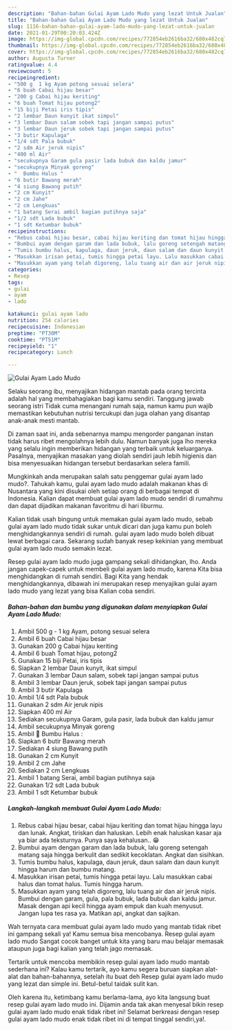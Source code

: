 ```yaml
---
description: "Bahan-bahan Gulai Ayam Lado Mudo yang lezat Untuk Jualan"
title: "Bahan-bahan Gulai Ayam Lado Mudo yang lezat Untuk Jualan"
slug: 1116-bahan-bahan-gulai-ayam-lado-mudo-yang-lezat-untuk-jualan
date: 2021-01-29T00:20:03.424Z
image: https://img-global.cpcdn.com/recipes/772854eb2616ba32/680x482cq70/gulai-ayam-lado-mudo-foto-resep-utama.jpg
thumbnail: https://img-global.cpcdn.com/recipes/772854eb2616ba32/680x482cq70/gulai-ayam-lado-mudo-foto-resep-utama.jpg
cover: https://img-global.cpcdn.com/recipes/772854eb2616ba32/680x482cq70/gulai-ayam-lado-mudo-foto-resep-utama.jpg
author: Augusta Turner
ratingvalue: 4.4
reviewcount: 5
recipeingredient:
- "500 g  1 kg Ayam potong sesuai selera"
- "6 buah Cabai hijau besar"
- "200 g Cabai hijau keriting"
- "6 buah Tomat hijau potong2"
- "15 biji Petai iris tipis"
- "2 lembar Daun kunyit ikat simpul"
- "3 lembar Daun salam sobek tapi jangan sampai putus"
- "3 lembar Daun jeruk sobek tapi jangan sampai putus"
- "3 butir Kapulaga"
- "1/4 sdt Pala bubuk"
- "2 sdm Air jeruk nipis"
- "400 ml Air"
- "secukupnya Garam gula pasir lada bubuk dan kaldu jamur"
- "secukupnya Minyak goreng"
- "  Bumbu Halus "
- "6 butir Bawang merah"
- "4 siung Bawang putih"
- "2 cm Kunyit"
- "2 cm Jahe"
- "2 cm Lengkuas"
- "1 batang Serai ambil bagian putihnya saja"
- "1/2 sdt Lada bubuk"
- "1 sdt Ketumbar bubuk"
recipeinstructions:
- "Rebus cabai hijau besar, cabai hijau keriting dan tomat hijau hingga layu dan lunak. Angkat, tiriskan dan haluskan. Lebih enak haluskan kasar aja ya biar ada teksturnya. Punya saya kehalusan.. 😁"
- "Bumbui ayam dengan garam dan lada bubuk, lalu goreng setengah matang saja hingga berkulit dan sedikit kecoklatan. Angkat dan sisihkan."
- "Tumis bumbu halus, kapulaga, daun jeruk, daun salam dan daun kunyit hingga harum dan bumbu matang."
- "Masukkan irisan petai, tumis hingga petai layu. Lalu masukkan cabai halus dan tomat halus. Tumis hingga harum."
- "Masukkan ayam yang telah digoreng, lalu tuang air dan air jeruk nipis. Bumbui dengan garam, gula, pala bubuk, lada bubuk dan kaldu jamur. Masak dengan api kecil hingga ayam empuk dan kuah menyusut. Jangan lupa tes rasa ya. Matikan api, angkat dan sajikan."
categories:
- Resep
tags:
- gulai
- ayam
- lado

katakunci: gulai ayam lado 
nutrition: 254 calories
recipecuisine: Indonesian
preptime: "PT30M"
cooktime: "PT51M"
recipeyield: "1"
recipecategory: Lunch

---
```



![Gulai Ayam Lado Mudo](https://img-global.cpcdn.com/recipes/772854eb2616ba32/680x482cq70/gulai-ayam-lado-mudo-foto-resep-utama.jpg)

Selaku seorang ibu, menyajikan hidangan mantab pada orang tercinta adalah hal yang membahagiakan bagi kamu sendiri. Tanggung jawab seorang istri Tidak cuma menangani rumah saja, namun kamu pun wajib memastikan kebutuhan nutrisi tercukupi dan juga olahan yang disantap anak-anak mesti mantab.

Di zaman  saat ini, anda sebenarnya mampu mengorder panganan instan tidak harus ribet mengolahnya lebih dulu. Namun banyak juga lho mereka yang selalu ingin memberikan hidangan yang terbaik untuk keluarganya. Pasalnya, menyajikan masakan yang diolah sendiri jauh lebih higienis dan bisa menyesuaikan hidangan tersebut berdasarkan selera famili. 



Mungkinkah anda merupakan salah satu penggemar gulai ayam lado mudo?. Tahukah kamu, gulai ayam lado mudo adalah makanan khas di Nusantara yang kini disukai oleh setiap orang di berbagai tempat di Indonesia. Kalian dapat membuat gulai ayam lado mudo sendiri di rumahmu dan dapat dijadikan makanan favoritmu di hari liburmu.

Kalian tidak usah bingung untuk memakan gulai ayam lado mudo, sebab gulai ayam lado mudo tidak sukar untuk dicari dan juga kamu pun boleh menghidangkannya sendiri di rumah. gulai ayam lado mudo boleh dibuat lewat berbagai cara. Sekarang sudah banyak resep kekinian yang membuat gulai ayam lado mudo semakin lezat.

Resep gulai ayam lado mudo juga gampang sekali dihidangkan, lho. Anda jangan capek-capek untuk membeli gulai ayam lado mudo, karena Kita bisa menghidangkan di rumah sendiri. Bagi Kita yang hendak menghidangkannya, dibawah ini merupakan resep menyajikan gulai ayam lado mudo yang lezat yang bisa Kalian coba sendiri.

<!--inarticleads1-->

##### Bahan-bahan dan bumbu yang digunakan dalam menyiapkan Gulai Ayam Lado Mudo:

1. Ambil 500 g - 1 kg Ayam, potong sesuai selera
1. Ambil 6 buah Cabai hijau besar
1. Gunakan 200 g Cabai hijau keriting
1. Ambil 6 buah Tomat hijau, potong2
1. Gunakan 15 biji Petai, iris tipis
1. Siapkan 2 lembar Daun kunyit, ikat simpul
1. Gunakan 3 lembar Daun salam, sobek tapi jangan sampai putus
1. Ambil 3 lembar Daun jeruk, sobek tapi jangan sampai putus
1. Ambil 3 butir Kapulaga
1. Ambil 1/4 sdt Pala bubuk
1. Gunakan 2 sdm Air jeruk nipis
1. Siapkan 400 ml Air
1. Sediakan secukupnya Garam, gula pasir, lada bubuk dan kaldu jamur
1. Ambil secukupnya Minyak goreng
1. Ambil  🧄 Bumbu Halus :
1. Siapkan 6 butir Bawang merah
1. Sediakan 4 siung Bawang putih
1. Gunakan 2 cm Kunyit
1. Ambil 2 cm Jahe
1. Sediakan 2 cm Lengkuas
1. Ambil 1 batang Serai, ambil bagian putihnya saja
1. Gunakan 1/2 sdt Lada bubuk
1. Ambil 1 sdt Ketumbar bubuk




<!--inarticleads2-->

##### Langkah-langkah membuat Gulai Ayam Lado Mudo:

1. Rebus cabai hijau besar, cabai hijau keriting dan tomat hijau hingga layu dan lunak. Angkat, tiriskan dan haluskan. Lebih enak haluskan kasar aja ya biar ada teksturnya. Punya saya kehalusan.. 😁
1. Bumbui ayam dengan garam dan lada bubuk, lalu goreng setengah matang saja hingga berkulit dan sedikit kecoklatan. Angkat dan sisihkan.
1. Tumis bumbu halus, kapulaga, daun jeruk, daun salam dan daun kunyit hingga harum dan bumbu matang.
1. Masukkan irisan petai, tumis hingga petai layu. Lalu masukkan cabai halus dan tomat halus. Tumis hingga harum.
1. Masukkan ayam yang telah digoreng, lalu tuang air dan air jeruk nipis. Bumbui dengan garam, gula, pala bubuk, lada bubuk dan kaldu jamur. Masak dengan api kecil hingga ayam empuk dan kuah menyusut. Jangan lupa tes rasa ya. Matikan api, angkat dan sajikan.




Wah ternyata cara membuat gulai ayam lado mudo yang mantab tidak ribet ini gampang sekali ya! Kamu semua bisa mencobanya. Resep gulai ayam lado mudo Sangat cocok banget untuk kita yang baru mau belajar memasak ataupun juga bagi kalian yang telah jago memasak.

Tertarik untuk mencoba membikin resep gulai ayam lado mudo mantab sederhana ini? Kalau kamu tertarik, ayo kamu segera buruan siapkan alat-alat dan bahan-bahannya, setelah itu buat deh Resep gulai ayam lado mudo yang lezat dan simple ini. Betul-betul taidak sulit kan. 

Oleh karena itu, ketimbang kamu berlama-lama, ayo kita langsung buat resep gulai ayam lado mudo ini. Dijamin anda tak akan menyesal bikin resep gulai ayam lado mudo enak tidak ribet ini! Selamat berkreasi dengan resep gulai ayam lado mudo enak tidak ribet ini di tempat tinggal sendiri,ya!.

